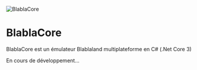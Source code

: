 ![BlablaCore](https://image.noelshack.com/fichiers/2020/14/2/1585670742-blablaland.png)

# BlablaCore
BlablaCore est un émulateur Blablaland multiplateforme en C# (.Net Core 3) 

En cours de développement...
